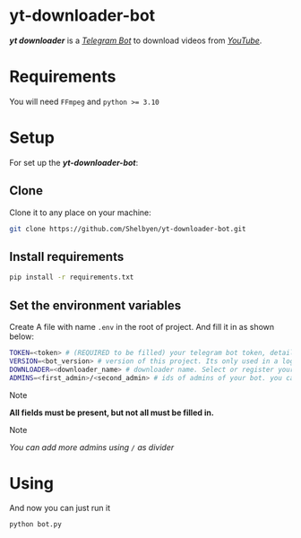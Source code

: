 # yt-downloader-bot
***yt downloader*** is a [*Telegram Bot*](https://core.telegram.org/bots) to download videos from [*YouTube*](https://www.youtube.com/).

# Requirements
You will need `FFmpeg` and `python >= 3.10`

# Setup
For set up the ***yt-downloader-bot***:

## Clone
Clone it to any place on your machine:
```bash
git clone https://github.com/Shelbyen/yt-downloader-bot.git
```
## Install requirements
```bash
pip install -r requirements.txt
```

## Set the environment variables
Create A file with name `.env` in the root of project. And fill it in as shown below:
```bash
TOKEN=<token> # (REQUIRED to be filled) your telegram bot token, detail here: https://core.telegram.org/bots/features#botfather
VERSION=<bot_version> # version of this project. Its only used in a logging, so you can leave it blank(but this field is REQUIRED)
DOWNLOADER=<downloader_name> # downloader name. Select or register your in DownloadersEnum
ADMINS=<first_admin>/<second_admin> # ids of admins of your bot. you can get it here: https://t.me/getmyid_bot
```
> [!Note]
> **All fields must be present, but not all must be filled in.**

> [!Note]
> *You can add more admins using `/` as divider*

# Using
And now you can just run it
```bash
python bot.py
```

